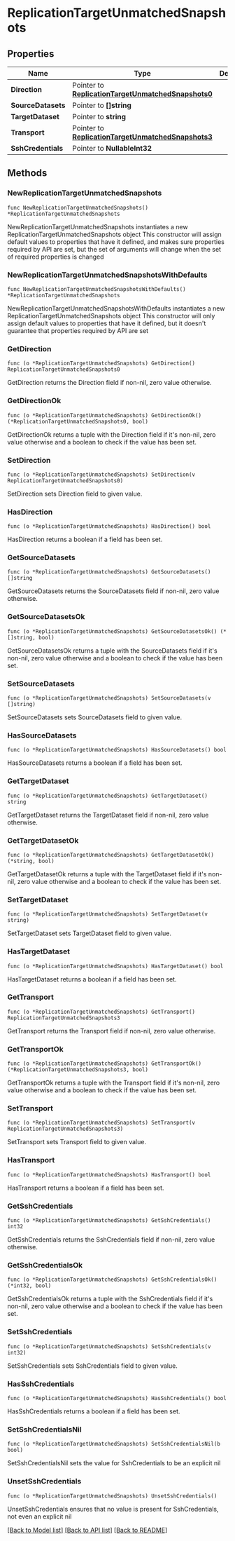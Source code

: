 # ReplicationTargetUnmatchedSnapshots

## Properties

Name | Type | Description | Notes
------------ | ------------- | ------------- | -------------
**Direction** | Pointer to [**ReplicationTargetUnmatchedSnapshots0**](ReplicationTargetUnmatchedSnapshots0.md) |  | [optional] 
**SourceDatasets** | Pointer to **[]string** |  | [optional] 
**TargetDataset** | Pointer to **string** |  | [optional] 
**Transport** | Pointer to [**ReplicationTargetUnmatchedSnapshots3**](ReplicationTargetUnmatchedSnapshots3.md) |  | [optional] 
**SshCredentials** | Pointer to **NullableInt32** |  | [optional] 

## Methods

### NewReplicationTargetUnmatchedSnapshots

`func NewReplicationTargetUnmatchedSnapshots() *ReplicationTargetUnmatchedSnapshots`

NewReplicationTargetUnmatchedSnapshots instantiates a new ReplicationTargetUnmatchedSnapshots object
This constructor will assign default values to properties that have it defined,
and makes sure properties required by API are set, but the set of arguments
will change when the set of required properties is changed

### NewReplicationTargetUnmatchedSnapshotsWithDefaults

`func NewReplicationTargetUnmatchedSnapshotsWithDefaults() *ReplicationTargetUnmatchedSnapshots`

NewReplicationTargetUnmatchedSnapshotsWithDefaults instantiates a new ReplicationTargetUnmatchedSnapshots object
This constructor will only assign default values to properties that have it defined,
but it doesn't guarantee that properties required by API are set

### GetDirection

`func (o *ReplicationTargetUnmatchedSnapshots) GetDirection() ReplicationTargetUnmatchedSnapshots0`

GetDirection returns the Direction field if non-nil, zero value otherwise.

### GetDirectionOk

`func (o *ReplicationTargetUnmatchedSnapshots) GetDirectionOk() (*ReplicationTargetUnmatchedSnapshots0, bool)`

GetDirectionOk returns a tuple with the Direction field if it's non-nil, zero value otherwise
and a boolean to check if the value has been set.

### SetDirection

`func (o *ReplicationTargetUnmatchedSnapshots) SetDirection(v ReplicationTargetUnmatchedSnapshots0)`

SetDirection sets Direction field to given value.

### HasDirection

`func (o *ReplicationTargetUnmatchedSnapshots) HasDirection() bool`

HasDirection returns a boolean if a field has been set.

### GetSourceDatasets

`func (o *ReplicationTargetUnmatchedSnapshots) GetSourceDatasets() []string`

GetSourceDatasets returns the SourceDatasets field if non-nil, zero value otherwise.

### GetSourceDatasetsOk

`func (o *ReplicationTargetUnmatchedSnapshots) GetSourceDatasetsOk() (*[]string, bool)`

GetSourceDatasetsOk returns a tuple with the SourceDatasets field if it's non-nil, zero value otherwise
and a boolean to check if the value has been set.

### SetSourceDatasets

`func (o *ReplicationTargetUnmatchedSnapshots) SetSourceDatasets(v []string)`

SetSourceDatasets sets SourceDatasets field to given value.

### HasSourceDatasets

`func (o *ReplicationTargetUnmatchedSnapshots) HasSourceDatasets() bool`

HasSourceDatasets returns a boolean if a field has been set.

### GetTargetDataset

`func (o *ReplicationTargetUnmatchedSnapshots) GetTargetDataset() string`

GetTargetDataset returns the TargetDataset field if non-nil, zero value otherwise.

### GetTargetDatasetOk

`func (o *ReplicationTargetUnmatchedSnapshots) GetTargetDatasetOk() (*string, bool)`

GetTargetDatasetOk returns a tuple with the TargetDataset field if it's non-nil, zero value otherwise
and a boolean to check if the value has been set.

### SetTargetDataset

`func (o *ReplicationTargetUnmatchedSnapshots) SetTargetDataset(v string)`

SetTargetDataset sets TargetDataset field to given value.

### HasTargetDataset

`func (o *ReplicationTargetUnmatchedSnapshots) HasTargetDataset() bool`

HasTargetDataset returns a boolean if a field has been set.

### GetTransport

`func (o *ReplicationTargetUnmatchedSnapshots) GetTransport() ReplicationTargetUnmatchedSnapshots3`

GetTransport returns the Transport field if non-nil, zero value otherwise.

### GetTransportOk

`func (o *ReplicationTargetUnmatchedSnapshots) GetTransportOk() (*ReplicationTargetUnmatchedSnapshots3, bool)`

GetTransportOk returns a tuple with the Transport field if it's non-nil, zero value otherwise
and a boolean to check if the value has been set.

### SetTransport

`func (o *ReplicationTargetUnmatchedSnapshots) SetTransport(v ReplicationTargetUnmatchedSnapshots3)`

SetTransport sets Transport field to given value.

### HasTransport

`func (o *ReplicationTargetUnmatchedSnapshots) HasTransport() bool`

HasTransport returns a boolean if a field has been set.

### GetSshCredentials

`func (o *ReplicationTargetUnmatchedSnapshots) GetSshCredentials() int32`

GetSshCredentials returns the SshCredentials field if non-nil, zero value otherwise.

### GetSshCredentialsOk

`func (o *ReplicationTargetUnmatchedSnapshots) GetSshCredentialsOk() (*int32, bool)`

GetSshCredentialsOk returns a tuple with the SshCredentials field if it's non-nil, zero value otherwise
and a boolean to check if the value has been set.

### SetSshCredentials

`func (o *ReplicationTargetUnmatchedSnapshots) SetSshCredentials(v int32)`

SetSshCredentials sets SshCredentials field to given value.

### HasSshCredentials

`func (o *ReplicationTargetUnmatchedSnapshots) HasSshCredentials() bool`

HasSshCredentials returns a boolean if a field has been set.

### SetSshCredentialsNil

`func (o *ReplicationTargetUnmatchedSnapshots) SetSshCredentialsNil(b bool)`

 SetSshCredentialsNil sets the value for SshCredentials to be an explicit nil

### UnsetSshCredentials
`func (o *ReplicationTargetUnmatchedSnapshots) UnsetSshCredentials()`

UnsetSshCredentials ensures that no value is present for SshCredentials, not even an explicit nil

[[Back to Model list]](../README.md#documentation-for-models) [[Back to API list]](../README.md#documentation-for-api-endpoints) [[Back to README]](../README.md)


